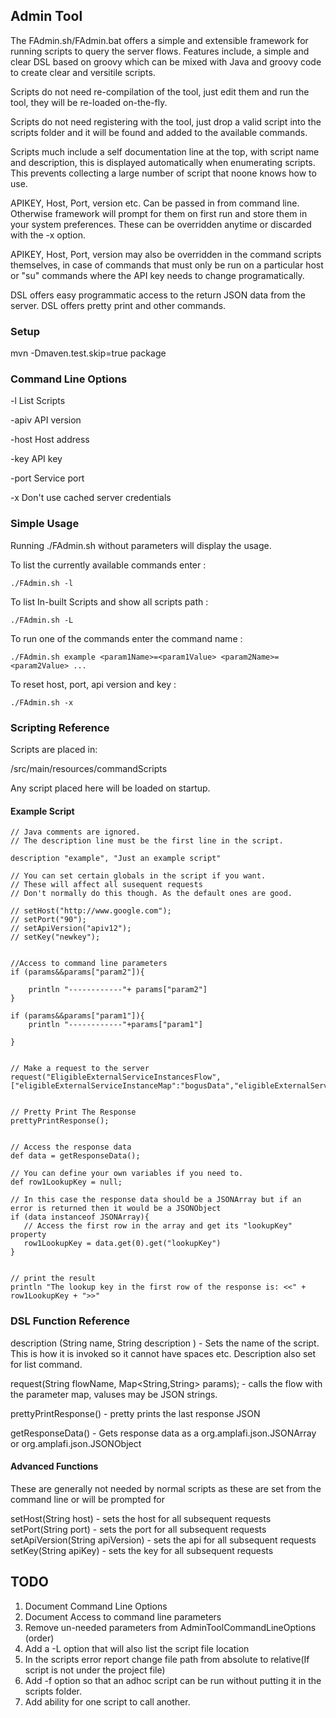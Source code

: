 ## Admin Tool ##

The FAdmin.sh/FAdmin.bat offers a simple and extensible framework for running scripts to query the server flows.
Features include, a simple and clear DSL based on groovy which can be mixed with Java and groovy code to create clear and versitile scripts.

Scripts do not need re-compilation of the tool, just edit them and run the tool, they will be re-loaded on-the-fly.

Scripts do not need registering with the tool, just drop a valid script into the scripts folder and it will be found and added to the available commands.

Scripts much include a self documentation line at the top, with script name and description, this is displayed automatically when enumerating scripts.
This prevents collecting a large number of script that noone knows how to use.

APIKEY, Host, Port, version etc. Can be passed in from command line.
Otherwise framework will prompt for them on first run and store them in your system preferences.
These can be overridden anytime or discarded with the -x option.

APIKEY, Host, Port, version may also be overridden in the command scripts themselves, in case of commands that must only be run on a particular host
or "su" commands where the API key needs to change programatically.

DSL offers easy programmatic access to the return JSON data from the server.
DSL offers pretty print and other commands.

### Setup ###

mvn  -Dmaven.test.skip=true package

### Command Line Options ###
-l                    List Scripts

-apiv <arg>           API version

-host <arg>           Host address

-key <arg>            API key

-port <arg>           Service port

-x                    Don't use cached server credentials

### Simple Usage ###

Running ./FAdmin.sh without parameters will display the usage.

To list the currently available commands enter :

    ./FAdmin.sh -l
    
To list In-built Scripts and show all scripts path :

    ./FAdmin.sh -L

To run one of the commands enter the command name :

    ./FAdmin.sh example <param1Name>=<param1Value> <param2Name>=<param2Value> ...

To reset host, port, api version and key :

    ./FAdmin.sh -x

### Scripting Reference ###

Scripts are placed in:

/src/main/resources/commandScripts

Any script placed here will be loaded on startup.

#### Example Script ####
    // Java comments are ignored.
    // The description line must be the first line in the script.
    
    description "example", "Just an example script"

    // You can set certain globals in the script if you want.
    // These will affect all susequent requests
    // Don't normally do this though. As the default ones are good.

    // setHost("http://www.google.com");
    // setPort("90");
    // setApiVersion("apiv12");
    // setKey("newkey");


    //Access to command line parameters
    if (params&&params["param2"]){

        println "------------"+ params["param2"]
    } 

    if (params&&params["param1"]){
        println "------------"+params["param1"]

    }


    // Make a request to the server
    request("EligibleExternalServiceInstancesFlow", ["eligibleExternalServiceInstanceMap":"bogusData","eligibleExternalServiceInstances":"bogusData","fsRenderResult":"json"]);


    // Pretty Print The Response
    prettyPrintResponse();


    // Access the response data
    def data = getResponseData();

    // You can define your own variables if you need to.
    def row1LookupKey = null;

    // In this case the response data should be a JSONArray but if an error is returned then it would be a JSONObject
    if (data instanceof JSONArray){
       // Access the first row in the array and get its "lookupKey" property
       row1LookupKey = data.get(0).get("lookupKey")
    }


    // print the result
    println "The lookup key in the first row of the response is: <<" + row1LookupKey + ">>"



### DSL Function Reference ###

description (String name, String description )       - Sets the name of the script. This is how it is invoked so it cannot have spaces etc. Description also set for list command.

request(String flowName, Map<String,String> params); - calls the flow with the parameter map, valuses may be JSON strings.

prettyPrintResponse()                                - pretty prints the last response JSON

getResponseData()                                    - Gets response data as a org.amplafi.json.JSONArray or org.amplafi.json.JSONObject


#### Advanced Functions ###

These are generally not needed by normal scripts as these are set from the command line or will be prompted for

setHost(String host)                    - sets the host for all subsequent requests
setPort(String port)                    - sets the port for all subsequent requests
setApiVersion(String apiVersion)        - sets the api for all subsequent requests
setKey(String apiKey)                   - sets the key for all subsequent requests





## TODO ##

1. Document Command Line Options
2. Document Access to command line parameters
3. Remove un-needed parameters from AdminToolCommandLineOptions (order)
4. Add a -L option that will also list the script file location
5. In the scripts error report change file path from absolute to relative(If script is not under the project file)
6. Add -f <filename> option so that an adhoc script can be run without putting it in the scripts folder.
7. Add ability for one script to call another. 

